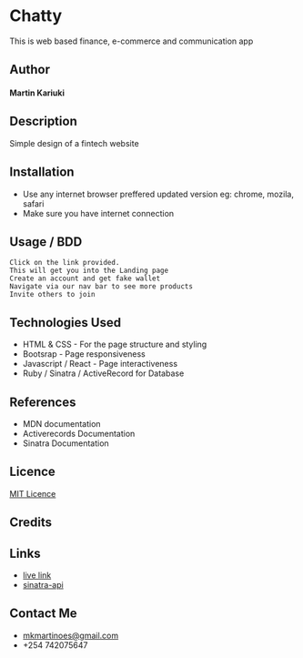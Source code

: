 # Chatty

This is web based finance,  e-commerce and communication app

## Author

#### Martin Kariuki

## Description
Simple design of a fintech website


## Installation

* Use any internet browser preffered updated version eg: chrome, mozila, safari
* Make sure you have internet connection

## Usage / BDD

```
Click on the link provided.
This will get you into the Landing page
Create an account and get fake wallet
Navigate via our nav bar to see more products
Invite others to join
```

## Technologies Used

* HTML & CSS - For the page structure and styling
* Bootsrap - Page responsiveness
* Javascript / React - Page interactiveness
* Ruby / Sinatra / ActiveRecord for Database

## References
* MDN documentation
* Activerecords Documentation
* Sinatra Documentation

## Licence
[MIT Licence](LICENCE)

## Credits

## Links

* [live link](https://chatty-six.vercel.app/)
* [sinatra-api](https://github.com/Emkayint/sinatra-api)

## Contact Me
 * mkmartinoes@gmail.com
 * +254 742075647
